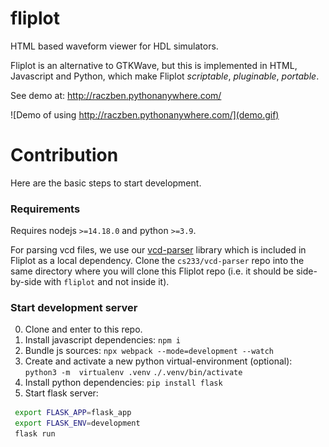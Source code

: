 # fliplot

HTML based waveform viewer for HDL simulators.

Fliplot is an alternative to GTKWave, but this is implemented in HTML, Javascript and Python, which
make Fliplot *scriptable*, *pluginable*, *portable*.

See demo at: http://raczben.pythonanywhere.com/

![Demo of using http://raczben.pythonanywhere.com/](demo.gif)

# Contribution

Here are the basic steps to start development.

### Requirements

Requires nodejs `>=14.18.0` and python `>=3.9`.

For parsing vcd files, we use our [vcd-parser](https://github.com/cs233/vcd-parser) library which is included in Fliplot as a local dependency. Clone the `cs233/vcd-parser` repo into the same directory where you will clone this Fliplot repo (i.e. it should be side-by-side with `fliplot` and not inside it).

### Start development server

 0. Clone and enter to this repo.
 1. Install javascript dependencies: `npm i`
 2. Bundle js sources: `npx webpack --mode=development --watch` 
 3. Create and activate a new python virtual-environment (optional): `python3 -m  virtualenv .venv` `./.venv/bin/activate`
 4. Install python dependencies: `pip install flask`
 5. Start flask server:
    
```bash
 export FLASK_APP=flask_app
 export FLASK_ENV=development
 flask run 
```
